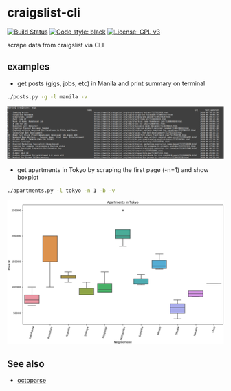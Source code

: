 # craigslist-cli
[![Build Status](https://travis-ci.com/jpdeleon/chronos.svg?branch=master)](https://travis-ci.com/jpdeleon/craigslist)
[![Code style: black](https://img.shields.io/badge/code%20style-black-000000.svg)](https://github.com/ambv/black)
[![License: GPL v3](https://img.shields.io/badge/license-GPLv3-blue.svg)](https://www.gnu.org/licenses/gpl-3.0)

scrape data from craigslist via CLI

## examples
* get posts (gigs, jobs, etc) in Manila and print summary on terminal
```bash
./posts.py -g -l manila -v 
```
![img](gigs_manila.png)

* get apartments in Tokyo by scraping the first page (-n=1) and show boxplot
```bash
./apartments.py -l tokyo -n 1 -b -v 
```
![img](./tokyo_apartments_boxplot.png)

## See also
* [octoparse](https://www.octoparse.com/tutorial-7/scraping-info-from-craigslist)
